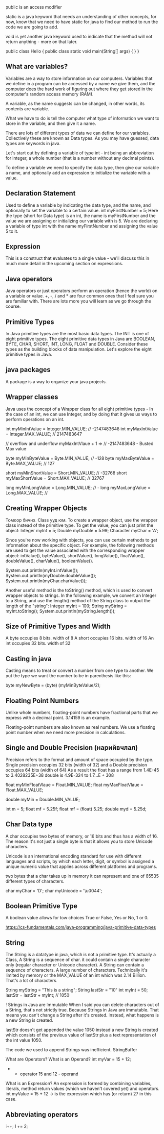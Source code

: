 public is an access modifier

static is a java keyword that needs an understanding of other concepts, for now, know that we need to have static for java to find our method to run the code we are going to add.

void is yet another java keyword used to indicate that the method will not return anything - more on that later.

public class Hello { 
  public class static void main(String[] args) { } 
}

What are variables?
-------------------------------
Variables are a way to store information on our computers. Variables that we define in a program can be accessed by a name we give them, and the computer does the hard work of figuring out where they get stored in the computer's random access memory (RAM).

A variable, as the name suggests can be changed, in other words, its contents are variable.

What we have to do is tell the computer what type of information we want to store in the variable, and then give it a name.

There are lots of different types of data we can define for our variables. Collectively these are known as Data types. As you may have guessed, data types are keywords in java.

Let's start out by defining a variable of type int - int being an abbreviation for integer, a whole number (that is a number without any decimal points).

To define a variable we need to specify the data type, then give our variable a name, and optionally add an expression to initialize the variable with a value.

Declaration Statement
-----------------------------------
Used to define a variable by indicating the data type, and the name, and optionally to set the variable to a certain value.
int myFirstNumber = 5;
Here the type (short for Data type) is an int, the name is myFirstNumber and the value we are assigning or initializing our variable with is 5. We are declaring a variable of type int with the name myFirstNumber and assigning the value 5 to it.

Expression
-----------------
This is a construct that evaluates to a single value - we'll discuss this in much more detail in the upcoming section on expressions.

Java operators
-----------------------
Java operators or just operators perform an operation (hence the world) on a variable or value. +, -, / and * are four common ones that I feel sure you are familiar with.
There are lots more you will learn as we go through the course.

Primitive Types
------------------------
In Java primitive types are the most basic data types. The INT is one of eight primitive types.
The eight primitive data types in Java are BOOLEAN, BYTE, CHAR, SHORT, INT, LONG, FLOAT and DOUBLE. Consider these types as the building blocks of data manipulation. Let's explore the eight primitive types in Java.

java packages
----------------------
A package is a way to organize your java projects.

Wrapper classes
--------------------------
Java uses the concept of a Wrapper class for all eight primitive types - In the case of an int, we can use Integer, and by doing that it gives us ways to perform operations on an int.

int myMinIntValue = Integer.MIN_VALUE; // -2147483648
int myMaxIntValue = Integer.MAX_VALUE; // 2147483647

// overflow and underflow
myMaxIntVlaue + 1 => // -2147483648    - Busted Max value

byte myMinByteValue = Byte.MIN_VALUE; // -128
byte myMaxByteValue = Byte.MAX_VALUE; // 127

short myMinShortValue = Short.MIN_VALUE; // -32768
short myMaxShortValue = Short.MAX_VALUE; // 32767

long myMinLongValue = Long.MIN_VALUE; // -
long myMaxLongValue = Long.MAX_VALUE; //

Creating Wrapper Objects
-----------------------------------------
Томоор бичнэ. Class ууд юм.
To create a wrapper object, use the wrapper class instead of the primitive type. To get the value, you can just print the object:
Integer myInt = 5;
Double myDouble = 5.99;
Character myChar = 'A';

Since you're now working with objects, you can use certain methods to get information about the specific object.
For example, the following methods are used to get the value associated with the corresponding wrapper object: intValue(), byteValue(), shortValue(), longValue(), floatValue(), doubleValue(), charValue(), booleanValue().

System.out.println(myInt.intValue());
System.out.println(myDouble.doubleValue());
System.out.println(myChar.charValue());

Another useful method is the toString() method, which is used to convert wrapper objects to strings.
In the following example, we convert an Integer to a String, and use the length() method of the String class to output the length of the "string":
Integer myInt = 100;
String myString = myInt.toString();
System.out.println(myString.length());

Size of Primitive Types and Width
-----------------------------------------------------
A byte occupies 8 bits. width of 8
A short occupies 16 bits. width of 16
An int occupies 32 bits. width of 32

Casting in java
------------------------
Casting means to treat or convert a number from one type to another. We put the type we want the number to be in parenthesis like this:

byte myNewByte = (byte) (myMinByteValue/2);

Floating Point Numbers
-------------------------------------
Unlike whole numbers, floating-point numbers have fractional parts that we express with a decimal point. 3.14159 is an example.

Floating-point numbers are also known as real numbers. We use a floating point number when we need more precision in calculations.

Single and Double Precision (нарийвчлал)
--------------------------------------------------------------------
Precision refers to the format and amount of space occupied by the type. Single precision occupies 32 bits (width of 32) and a Double precision occupies 64 bits (width of 64)
As a result the float has a range from 1.4E-45 to 3.4028235E+38
double is 4.9E-324 to 1.7...E + 308

float myMinFloatVlaue = Float.MIN_VALUE;
float myMaxFloatVlaue = Float.MAX_VALUE;

double myMin = Double.MIN_VALUE;

int m = 5;
float mf = 5.25f;
float mf = (float) 5.25;
double myd = 5.25d;

Char Data type
------------------------
A char occupies two bytes of memory, or 16 bits and thus has a width of 16. The reason it's not just a single byte is that it allows you to store Unicode characters.

Unicode is an international encoding standard for use with different languages and scripts, by which each letter, digit, or symbol is assigned a unique numeric value that applies across different platforms and programs.

two bytes that a char takes up in memory it can represent and one of 65535 different types of characters.

char myChar = 'D';
char myUnicode = '\u0044';

Boolean Primitive Type
------------------------------------
A boolean value allows for tow choices True or False, Yes or No, 1 or 0. 

https://cs-fundamentals.com/java-programming/java-primitive-data-types

String
---------
The String is a datatype in java, which is not a primitive type. It's actually a Class, 
A String is a sequence of char. it could contain a single character only (regular character or Unicode character).
A String can contain a sequence of characters. A large number of characters. Technically it's limited by memory or the MAX_VALUE of an int which was 2.14 Billion. That's a lot of characters.

String myString = "This is a string";
String lastStr = "10"
int myInt = 50;
lastStr = lastStr + myInt; // 1050

! Strings in Java are Immutable
When I said you can delete characters out of a String, that's not strictly true. Because Strings in Java are immutable. That means you can't change a String after it's created. Instead, what happens is a new String is created.

lastStr doesn't get appended the value 1050 instead a new String is created which consists of the previous value of lastStr plus a text representation of the int value 1050.

The code we used to append Strings was inefficient.
StringBuffer


What are Operators?
What is an Operand? 
int myVar = 15 + 12;
+ - operator
15 and 12 - operand

What is an Expression? 
An expression is formed by combining variables, literals, method return values (which we haven't covered yet) and operators.
int myValue = 15 + 12 -> is the expression which has (or return) 27 in this case.

Abbreviating operators
-------------------------------------
i++;
I += 2;
